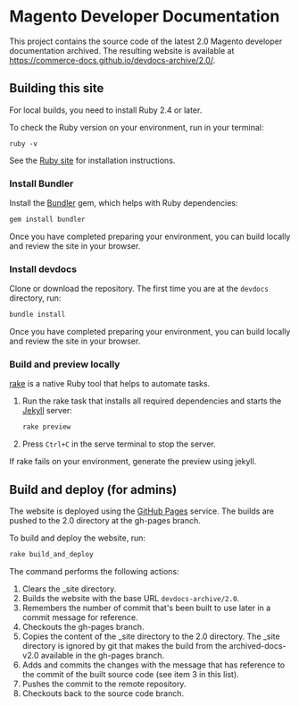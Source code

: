 # Magento Developer Documentation

This project contains the source code of the latest 2.0 Magento developer documentation archived.
The resulting website is available at <https://commerce-docs.github.io/devdocs-archive/2.0/>.

## Building this site

For local builds, you need to install Ruby 2.4 or later.

To check the Ruby version on your environment, run in your terminal:

```shell
ruby -v
```

See the [Ruby site](https://www.ruby-lang.org/en/documentation/installation) for installation instructions.

### Install Bundler

Install the [Bundler](https://bundler.io/) gem, which helps with Ruby dependencies:

```sh
gem install bundler
```

Once you have completed preparing your environment, you can build locally and review the site in your browser.

### Install devdocs

Clone or download the repository. The first time you are at the `devdocs` directory, run:

```sh
bundle install
```

Once you have completed preparing your environment, you can build locally and review the site in your browser.

### Build and preview locally

[rake](https://github.com/ruby/rake) is a native Ruby tool that helps to automate tasks.

1. Run the rake task that installs all required dependencies and starts the [Jekyll](https://jekyllrb.com/) server:

   ```sh
   rake preview
   ```

1. Press `Ctrl+C` in the serve terminal to stop the server.

If rake fails on your environment, generate the preview using jekyll.

## Build and deploy (for admins)

The website is deployed using the [GitHub Pages](https://pages.github.com/) service.
The builds are pushed to the 2.0 directory at the gh-pages branch.

To build and deploy the website, run:

```sh
rake build_and_deploy
```

The command performs the following actions:

1. Clears the _site directory.
1. Builds the website with the base URL `devdocs-archive/2.0`.
1. Remembers the number of commit that's been built to use later in a commit message for reference.
1. Checkouts the gh-pages branch.
1. Copies the content of the _site directory to the 2.0 directory.
   The \_site directory is ignored by git that makes the build from the archived-docs-v2.0 available in the gh-pages branch.
1. Adds and commits the changes with the message that has reference to the commit of the built source code (see item 3 in this list).
1. Pushes the commit to the remote repository.
1. Checkouts back to the source code branch.
